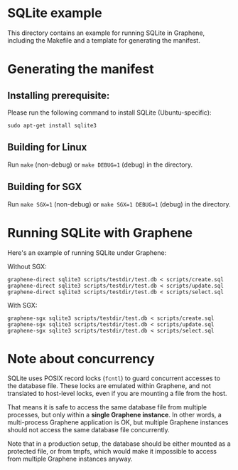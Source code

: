 # SQLite example

This directory contains an example for running SQLite in Graphene, including the
Makefile and a template for generating the manifest.

# Generating the manifest

## Installing prerequisite:

Please run the following command to install SQLite (Ubuntu-specific):

    sudo apt-get install sqlite3

## Building for Linux

Run `make` (non-debug) or `make DEBUG=1` (debug) in the directory.

## Building for SGX

Run `make SGX=1` (non-debug) or `make SGX=1 DEBUG=1` (debug) in the directory.

# Running SQLite with Graphene

Here's an example of running SQLite under Graphene:

Without SGX:
```
graphene-direct sqlite3 scripts/testdir/test.db < scripts/create.sql
graphene-direct sqlite3 scripts/testdir/test.db < scripts/update.sql
graphene-direct sqlite3 scripts/testdir/test.db < scripts/select.sql
```

With SGX:
```
graphene-sgx sqlite3 scripts/testdir/test.db < scripts/create.sql
graphene-sgx sqlite3 scripts/testdir/test.db < scripts/update.sql
graphene-sgx sqlite3 scripts/testdir/test.db < scripts/select.sql
```

# Note about concurrency

SQLite uses POSIX record locks (`fcntl`) to guard concurrent accesses to the
database file. These locks are emulated within Graphene, and not translated to
host-level locks, even if you are mounting a file from the host.

That means it is safe to access the same database file from multiple processes,
but only within a **single Graphene instance**. In other words, a multi-process
Graphene application is OK, but multiple Graphene instances should not access
the same database file concurrently.

Note that in a production setup, the database should be either mounted as a
protected file, or from tmpfs, which would make it impossible to access from
multiple Graphene instances anyway.
